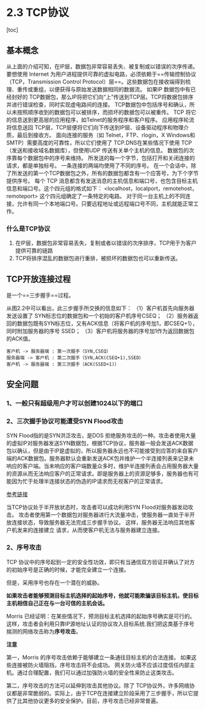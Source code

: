 # 2.3 TCP协议

[toc]

## 基本概念

从上面的介绍可知，在IP层，数据包非常容易丢失、被复制或以错误的次序传递。要想使用 Internet 为用户进程提供可靠的虚拟电路，必须依赖于==传输控制协议（TCP，Transmission Control Protocol）层==。这些数据包在接收端得到梳理、重传或重组，以便获得与原始发送数据相同的数据流。
如果IP 数据包中有已经封好的 TCP数据包，那么IP将把它们向“上”传送到TCP层。TCP将数据包排序并进行错误检查，同时实现虚电路间的连接。 TCP数据包中包括序号和确认，所以未按照顺序收到的数据包可以被排序，而损坏的数据包可以被重传。
TCP 将它的信息送到更高层的应用程序，如Telnet的服务程序和客户程序。 应用程序轮流将信息送回 TCP层，TCP层便将它们向下传送到IP层、设备驱动程序和物理介质，最后到接收方。
面向连接的服务（如 Telnet，FTP、rlogin，X Windows和SMTP）需要高度的可靠性，所以它们使用了 TCP.DNS在某些情况下使用 TCP（发送和接收域名数据库），但使用UDP 传送有关单个主机的信息。
数据包的次序靠每个数据包中的序号来维持。 所发送的每一个字节，包括打开和关闭连接的请求，都是单独标号。 一条连接的两端均使用了不同的序号。 在一个会话中，除了所发送的第一个TCP数据包之外，所有的数据包都含有一个应答号，为下个字节提供序号。
每个 TCP 消息都含有发送消息的主机信息和端口号，也包含目标主机信息和端口号。这个四元组的格式如下：
<localhost，localport，remotehost，remoteport>
这个四元组确定了一条特定的电路。 对于同一台主机上的不同连接，允许有同一个本地端口号。只要远程地址或远程端口号不同，主机就能正常工作。

### 什么是TCP协议

1. 在IP层，数据包非常容易丢失，复制或者以错误的次序排序，TCP用于为客户提供可靠的链路
2. TCP将排序混乱的数据包进行重排，被损坏的数据包也可以重新传送。

## TCP开放连接过程

是一个==三步握手==过程。

从图2.2中可以看出，此三步握手所交换的信息如下：
（1）客户机首先向服务器发送设置了 SYN标志位的数据包和一个初始的客户机序号CSEQ；
（2）服务器返回的数据包既有SYN标志位，又有ACK信息（将客户机的序号加1，即CSEQ+1），同时附加服务器的序号 SSED；
（3）客户机将服务器的序号加1作为返回数据包的ACK值。

```sequence
客户机 -> 服务器端 : 第一次握手（SYN,CSEQ）
服务器端 -> 客户机 : 第二次握手（SYN,ACK(CSEQ+1),SSED）
客户机 -> 服务器端 : 第三次握手（ACK(SSED+1)）
```



## 安全问题

### 1、一般只有超级用户才可以创建1024以下的端口

### 2、三次握手协议可能遭受SYN Flood攻击

SYN Flood指的是SYN洪泛攻击，是DOS 拒绝服务攻击的一种。攻击者使用大量的虚拟IP对服务器发送SYN数据包，根据TCP协议，服务器一般会发送ACK数据包以确认，但是由于IP是虚拟的，所以服务器永远也不可能接受到应答的来自客户端的ACK数据包。服务器默认会重新发送ACK包并维护一个半连接列表来记录未响应的客户端。当未响应的客户端数量众多时，维护半连接列表会占用服务器大量的资源从而无法响应客户的正常请求。即是服务器上的资源足够多，服务器也有可能因为忙于处理半连接状态的伪造的IP请求而无视客户的正常请求。

[参考链接](https://zhuanlan.zhihu.com/p/267313137)

当TCP协议处于半开放状态时，攻击者可以成功利用SYN Flood对服务器发动攻击。
攻击者使用第一个数据包对服务器进行大流量冲击，使服务器一直处于半开放连接状态，导致服务器无法完成三步握手协议。 这样，服务器无法响应其他客户机发来的连接建立
请求，从而使客户机无法与服务器建立连接。

### 2、序号攻击

TCP 协议中的序号起到一定的安全性功效，即只有当通信双方验证并确认了对方的初始序号是正确的时候，才能完全建立一个连接。 

但是，采用序号也存在一个潜在的威胁。

 **如果攻击者能够预测目标主机选择的起始序号，他就可能欺骗该目标主机，使目标主机相信自己正在与一台可信的主机会话。**

Morris 已经证明：在某些情况下，预测目标主机选择的起始序号确实是可行的。这样，攻击者会利用只靠IP源地址认证的协议攻入目标系统.我们把这类基于序号揣测的网络攻击称为**序号攻击**。

**注意**

第一，Morris 的序号攻击依赖于能够建立一条通往目标主机的合法连接。 如果这些连接被防火墙阻挡，序号攻击将不会成功。 网关防火墙不应该过度信任内部主机。通过合理配置，我们可以通过加强防火墙的安全性来防止这类攻击。

第二，序号攻击的方法可以延伸到攻击其他协议。除了 TCP协议外，许多网络协议都是非常脆弱的。实际上，由于TCP在连接建立阶段采用了三步握手，所以它提供了比其他协议更多的安全保护。目前，序号攻击已经非常普遍。